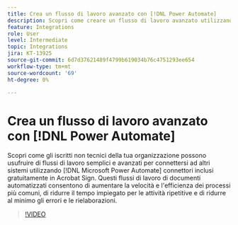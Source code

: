 ```yaml
---
title: Crea un flusso di lavoro avanzato con [!DNL Power Automate]
description: Scopri come creare un flusso di lavoro avanzato utilizzando [!DNL Power Automate] connettori
feature: Integrations
role: User
level: Intermediate
topic: Integrations
jira: KT-13925
source-git-commit: 6d7d37621489f4799b619034b76c4751293ee654
workflow-type: tm+mt
source-wordcount: '69'
ht-degree: 0%

---
```


# Crea un flusso di lavoro avanzato con [!DNL Power Automate]

Scopri come gli iscritti non tecnici della tua organizzazione possono usufruire di flussi di lavoro semplici e avanzati per connettersi ad altri sistemi utilizzando [!DNL Microsoft Power Automate] connettori inclusi gratuitamente in Acrobat Sign. Questi flussi di lavoro di documenti automatizzati consentono di aumentare la velocità e l&#39;efficienza dei processi più comuni, di ridurre il tempo impiegato per le attività ripetitive e di ridurre al minimo gli errori e le rielaborazioni.

>[!VIDEO](https://video.tv.adobe.com/v/3425147?quality=12&learn=on&hidetitle=true)
